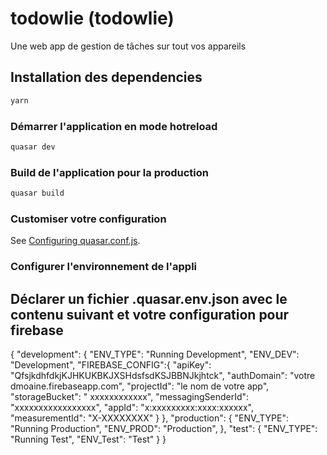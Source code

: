 # todowlie (todowlie)

Une web app de gestion de tâches sur tout vos appareils

## Installation des dependencies
```bash
yarn
```

### Démarrer l'application en mode hotreload
```bash
quasar dev
```

### Build de l'application pour la production
```bash
quasar build
```

### Customiser votre configuration
See [Configuring quasar.conf.js](https://quasar.dev/quasar-cli/quasar-conf-js).

### Configurer l'environnement de l'appli
## Déclarer un fichier .quasar.env.json avec le contenu suivant et votre configuration pour firebase
{
  "development": {
    "ENV_TYPE": "Running Development",
    "ENV_DEV": "Development",
    "FIREBASE_CONFIG":{
      "apiKey": "QfsjkdhfdkjKJHKUKBKJXSHdsfsdKSJBBNJkjhtck",
      "authDomain": "votre dmoaine.firebaseapp.com",
      "projectId": "le nom de votre app",
      "storageBucket": " xxxxxxxxxxxx",
      "messagingSenderId": "xxxxxxxxxxxxxxxxx",
      "appId": "x:xxxxxxxxx:xxxx:xxxxxx",
      "measurementId": "X-XXXXXXXX"
    }
  },
  "production": {
    "ENV_TYPE": "Running Production",
    "ENV_PROD": "Production",
  },
  "test": {
    "ENV_TYPE": "Running Test",
    "ENV_Test": "Test"
  }
}
